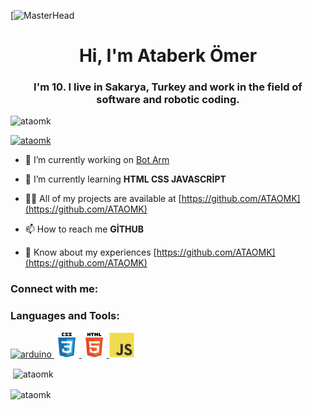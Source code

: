 [![MasterHead](https://camo.githubusercontent.com/050db8ffd3e9a640bfd62bb75d6fea32b816ad060f8600812387fb70fc0609d9/68747470733a2f2f6d656469612e74656e6f722e636f6d2f4e4f594633663832625f6741414141432f70726f6772616d6d65722e67696629)
<h1 align="center">Hi, I'm Ataberk Ömer</h1>
<h3 align="center">I'm 10. I live in Sakarya, Turkey and work in the field of software and robotic coding.</h3>

<p align="left"> <img src="https://komarev.com/ghpvc/?username=ataomk&label=Profile%20views&color=0e75b6&style=flat" alt="ataomk" /> </p>

<p align="left"> <a href="https://github.com/ryo-ma/github-profile-trophy"><img src="https://github-profile-trophy.vercel.app/?username=ataomk" alt="ataomk" /></a> </p>

- 🔭 I’m currently working on [Bot Arm](https://maker.robotistan.com/arduino-robot-kol/)

- 🌱 I’m currently learning **HTML CSS JAVASCRİPT**

- 👨‍💻 All of my projects are available at [https://github.com/ATAOMK](https://github.com/ATAOMK)

- 📫 How to reach me **GİTHUB**

- 📄 Know about my experiences [https://github.com/ATAOMK](https://github.com/ATAOMK)

<h3 align="left">Connect with me:</h3>
<p align="left">
</p>

<h3 align="left">Languages and Tools:</h3>
<p align="left"> <a href="https://www.arduino.cc/" target="_blank" rel="noreferrer"> <img src="https://cdn.worldvectorlogo.com/logos/arduino-1.svg" alt="arduino" width="40" height="40"/> </a> <a href="https://www.w3schools.com/css/" target="_blank" rel="noreferrer"> <img src="https://raw.githubusercontent.com/devicons/devicon/master/icons/css3/css3-original-wordmark.svg" alt="css3" width="40" height="40"/> </a> <a href="https://www.w3.org/html/" target="_blank" rel="noreferrer"> <img src="https://raw.githubusercontent.com/devicons/devicon/master/icons/html5/html5-original-wordmark.svg" alt="html5" width="40" height="40"/> </a> <a href="https://developer.mozilla.org/en-US/docs/Web/JavaScript" target="_blank" rel="noreferrer"> <img src="https://raw.githubusercontent.com/devicons/devicon/master/icons/javascript/javascript-original.svg" alt="javascript" width="40" height="40"/> </a> </p>

<p>&nbsp;<img align="center" src="https://github-readme-stats.vercel.app/api?username=ataomk&show_icons=true&locale=en" alt="ataomk" /></p>

<p><img align="center" src="https://github-readme-streak-stats.herokuapp.com/?user=ataomk&" alt="ataomk" /></p>
